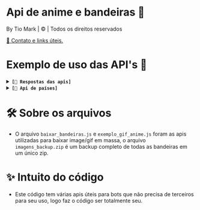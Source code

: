 #  Api de anime e bandeiras 🔬
By Tio Mark | © | Todos os direitos reservados 

[📱 Contato e links úteis.](https://linktr.ee/irisbot)

# Exemplo de uso das API's 🔎
<details>
  <summary><code><strong>[🔗 Respostas das apis]</strong></code></summary>

- [😘 Kiss/beijo](https://raw.githubusercontent.com/TioMarkZ/apis/main/kiss/urls.json)
- [💢 Pat/carinho](https://github.com/TioMarkZ/apis/raw/main/pat/urls.json)
- [💥 Slap/tapa](https://raw.githubusercontent.com/TioMarkZ/apis/main/slap/urls.json)
- [😝 Lick/linguada](https://raw.githubusercontent.com/TioMarkZ/apis/main/lick/urls.json)
- [🔫 Kill/Matar](https://raw.githubusercontent.com/TioMarkZ/apis/main/kill/urls.json)
- [🫂 Hug/Abraço](https://raw.githubusercontent.com/TioMarkZ/apis/main/hug/urls.json)
- [😉 Wink/Piscar](https://raw.githubusercontent.com/TioMarkZ/apis/main/wink/urls.json)
     
**❓ Como devo usar?**
- Se quiser utilizar uma api direta que gera automaticamente um link aleatório basta [clicar aqui](https://tiomarkz.github.io/apis/)
```
// você pode dar fetch da forma que desejar e pegar um link de forma random do "urls" exemplo:
fetch('https://raw.githubusercontent.com/TioMarkZ/apis/main/kiss/urls.json')
    .then(response => response.json())
    .then(data => {
        let urls = data.urls;
        let randomIndex = Math.floor(Math.random() * urls.length);
        let randomUrl = urls[randomIndex];
        console.log(randomUrl);
    })
    .catch(error => console.error('Erro:', error));
```

Caso queira testar se está tudo ok com os retornos, basta **modificar** este código ✅
```
const urlList = [
  "https://raw.githubusercontent.com/TioMarkZ/apis/main/pat/pat01.gif",
  "https://raw.githubusercontent.com/TioMarkZ/apis/main/pat/pat02.gif",
  "https://raw.githubusercontent.com/TioMarkZ/apis/main/pat/pat03.gif",
  "https://raw.githubusercontent.com/TioMarkZ/apis/main/pat/pat04.gif",
  "https://raw.githubusercontent.com/TioMarkZ/apis/main/pat/pat05.gif"
];

async function testUrls() {
  for (const url of urlList) {
    try {
      const response = await fetch(url);
      if (response.status === 404) {
        console.log(`A URL ${url} retornou 404: Not Found`);
      } else {
        console.log(`A URL ${url} está OK`);
      }
    } catch (error) {
      console.error(`Erro ao acessar a URL ${url}: ${error.message}`);
    }
  }
}

testUrls();   
```

</details>
<details>
  <summary><code><strong>[🚩 Api de países]</strong></code></summary>
  
- Esta api serve para quem deseja criar comando relacioado a conhescimento de países basta dar fetch da mesma forma que as apis anteriores neste [link](https://raw.githubusercontent.com/TioMarkZ/apis/main/paises.json)
</details>

# 🛠 Sobre os arquivos
- O arquivo `baixar_bandeiras.js` e `exemplo_gif_anime.js` foram as apis utilizadas para baixar image/gif em massa, o arquivo `imagens_backup.zip` é um backup completo de todas as bandeiras em um único zip.

# ✨ Intuito do código
- Este código tem várias apis úteis para bots que não precisa de terceiros para seu uso, logo faz o código ser totalmente seu.
